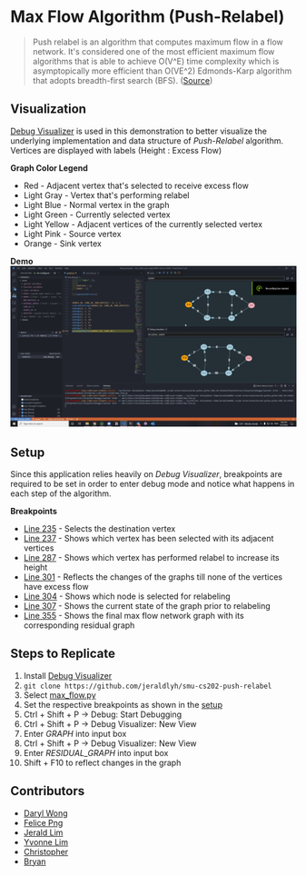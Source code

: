 # Max Flow Algorithm (Push-Relabel)
> Push relabel is an algorithm that computes maximum flow in a flow network. It's considered one of the most efficient maximum flow algorithms that is able to achieve O(V^E) time complexity which is asymptopically more efficient than O(VE^2) Edmonds-Karp algorithm that adopts breadth-first search (BFS). ([Source](https://en.wikipedia.org/wiki/Push%E2%80%93relabel_maximum_flow_algorithm))

## Visualization
[Debug Visualizer](https://marketplace.visualstudio.com/items?itemName=hediet.debug-visualizer) is used in this demonstration to better visualize the underlying implementation and data structure of *Push-Relabel* algorithm. Vertices are displayed with labels (Height : Excess Flow)

**Graph Color Legend**
- Red - Adjacent vertex that's selected to receive excess flow
- Light Gray - Vertex that's performing relabel
- Light Blue - Normal vertex in the graph
- Light Green - Currently selected vertex
- Light Yellow - Adjacent vertices of the currently selected vertex
- Light Pink - Source vertex
- Orange - Sink vertex

**Demo**
<img src="./images/MaxFlow.gif" alt="Demo" />

## Setup
Since this application relies heavily on *Debug Visualizer*, breakpoints are required to be set in order to enter debug mode and notice what happens in each step of the algorithm.

**Breakpoints**
- [Line 235](https://github.com/jeraldlyh/smu-cs202-push-relabel/blob/master/max_flow.py#L235) - Selects the destination vertex
- [Line 237](https://github.com/jeraldlyh/smu-cs202-push-relabel/blob/master/max_flow.py#L237) - Shows which vertex has been selected with its adjacent vertices
- [Line 287](https://github.com/jeraldlyh/smu-cs202-push-relabel/blob/master/max_flow.py#L287) - Shows which vertex has performed relabel to increase its height
- [Line 301](https://github.com/jeraldlyh/smu-cs202-push-relabel/blob/master/max_flow.py#L301) - Reflects the changes of the graphs till none of the vertices have excess flow
- [Line 304](https://github.com/jeraldlyh/smu-cs202-push-relabel/blob/master/max_flow.py#L304) - Shows which node is selected for relabeling
- [Line 307](https://github.com/jeraldlyh/smu-cs202-push-relabel/blob/master/max_flow.py#L307) - Shows the current state of the graph prior to relabeling
- [Line 355](https://github.com/jeraldlyh/smu-cs202-push-relabel/blob/master/max_flow.py#L355) - Shows the final max flow network graph with its corresponding residual graph

## Steps to Replicate
1. Install [Debug Visualizer](https://marketplace.visualstudio.com/items?itemName=hediet.debug-visualizer)
2. ```git clone https://github.com/jeraldlyh/smu-cs202-push-relabel```
3. Select [max_flow.py](https://github.com/jeraldlyh/smu-cs202-push-relabel/blob/master/max_flow.py)
4. Set the respective breakpoints as shown in the [setup](#setup)
5. Ctrl + Shift + P -> Debug: Start Debugging
6. Ctrl + Shift + P -> Debug Visualizer: New View
7. Enter *GRAPH* into input box
8. Ctrl + Shift + P -> Debug Visualizer: New View
9. Enter *RESIDUAL_GRAPH* into input box
10. Shift + F10 to reflect changes in the graph

## Contributors
- [Daryl Wong](https://github.com/wongdaryl)
- [Felice Png](https://github.com/felicepng)
- [Jerald Lim](https://github.com/jeraldlyh)
- [Yvonne Lim](https://github.com/yvonnelhs)
- [Christopher](https://github.com/ChristopherHChang)
- [Bryan](https://github.com/BryanTZY)